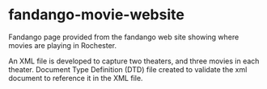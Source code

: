 # fandango-movie-website

Fandango page provided from the fandango web site showing where movies
are playing in Rochester. 

An XML file is developed to capture two
theaters, and three movies in each theater. Document Type Definition (DTD) file created to validate the xml document 
to reference it in the XML file.